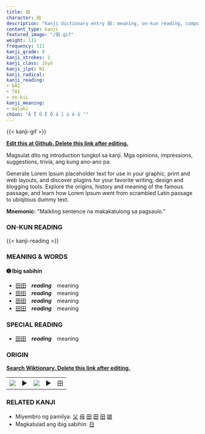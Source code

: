 ```yaml
---
title: 田
character: 田
description: "Kanji dictionary entry 田: meaning, on-kun reading, compounds, origin, related kanji"
content_type: kanji
featured_image: "/田.gif"
weight: 111
frequency: 111
kanji_grade: 9
kanji_strokes: 1
kanji_class: Jōyō
kanji_jlpt: N1
kanji_radical: 
kanji_reading: 
- DAI
- TAI
- oo-kii
kanji_meaning:
- malaki
chōon: "Ā Ī Ū Ē Ō ā ī ū ē ō ’"
---
```

[//]: # (Don't edit the line below. Kanji animated GIF code is automatically generated.)
{{< kanji-gif >}}

[//]: # (Edit below this line.)

**[Edit this at Github. Delete this link after editing.](https://github.com/tim0g/tim/tree/main/content/kanji/田/index.md)**

Magsulat dito ng introduction tungkol sa kanji. Mga opinions, impressions, suggestions, trivia, ang kung ano-ano pa.

Generate Lorem Ipsum placeholder text for use in your graphic, print and web layouts, and discover plugins for your favorite writing, design and blogging tools. Explore the origins, history and meaning of the famous passage, and learn how Lorem Ipsum went from scrambled Latin passage to ubiqitous dummy text.
 
**Mnemonic:** "Maikling sentence na makakatulong sa pagsaulo."

### ON-KUN READING

[//]: # (Don't edit the line below. ON-KUN READING code is automatically generated.)
{{< kanji-reading >}}

### MEANING & WORDS

#### ➊ **Ibig sabihin**
  - [田](../田)[田](../田)　***reading***　meaning
  - [田](../田)[田](../田)　***reading***　meaning
  - [田](../田)[田](../田)　***reading***　meaning
  - [田](../田)[田](../田)　***reading***　meaning

### SPECIAL READING
  - [田](../田)[田](../田)　***reading***　meaning

### ORIGIN

**[Search Wiktionary. Delete this link after editing.](https://wiktionary.org/wiki/田)**
<table class="kanji-table"><tr><td>
<img src="60px-田-bronze.svg.png">
</td><td>▶</td><td>
<img src="60px-田-oracle.svg.png">
</td><td>▶</td>
<td class="kanji-origin">田</td>
</tr></table>

### RELATED KANJI
- Miyembro ng pamilya: [父](../父) [母](../母) [田](../田) [田](../田) [田](../田) [娘](../娘)
- Magkatulad ang ibig sabihin: [日](../日)
